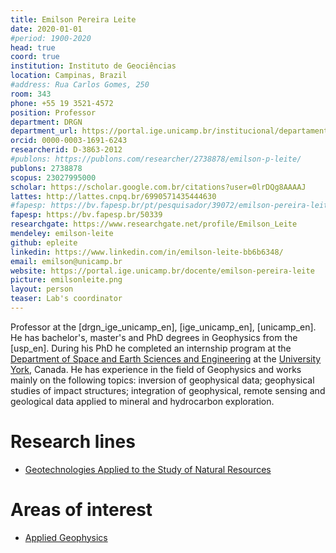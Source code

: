 ```yaml
---
title: Emilson Pereira Leite
date: 2020-01-01
#period: 1900-2020
head: true
coord: true
institution: Instituto de Geociências
location: Campinas, Brazil
#address: Rua Carlos Gomes, 250
room: 343
phone: +55 19 3521-4572
position: Professor
department: DRGN
department_url: https://portal.ige.unicamp.br/institucional/departamentos/dgrn
orcid: 0000-0003-1691-6243
researcherid: D-3863-2012
#publons: https://publons.com/researcher/2738878/emilson-p-leite/
publons: 2738878
scopus: 23027995000
scholar: https://scholar.google.com.br/citations?user=0lrDQg8AAAAJ
lattes: http://lattes.cnpq.br/6990571435444630
#fapesp: https://bv.fapesp.br/pt/pesquisador/39072/emilson-pereira-leite/
fapesp: https://bv.fapesp.br/50339
researchgate: https://www.researchgate.net/profile/Emilson_Leite
mendeley: emilson-leite
github: epleite
linkedin: https://www.linkedin.com/in/emilson-leite-bb6b6348/
email: emilson@unicamp.br
website: https://portal.ige.unicamp.br/docente/emilson-pereira-leite
picture: emilsonleite.png
layout: person
teaser: Lab's coordinator
---
```


Professor at the [drgn_ige_unicamp_en], [ige_unicamp_en], [unicamp_en].
He has bachelor's, master's and PhD degrees in Geophysics from the [usp_en].
During his PhD he completed an internship program at the
[Department of Space and Earth Sciences and Engineering](https://esse.lassonde.yorku.ca/)
at the [University York](https://www.yorku.ca/), Canada.
He has experience in the field of Geophysics and works mainly on the following
topics: inversion of geophysical data; geophysical studies of impact
structures; integration of geophysical, remote sensing and geological data
applied to mineral and hydrocarbon exploration.

# Research lines

<!--* [Geotecnologias aplicadas ao estudo dos recursos naturais](https://portal.ige.unicamp.br/linha-de-pesquisa/geotecnologias-aplicadas-ao-estudo-dos-recursos-naturais)-->

* [Geotechnologies Applied to the Study of Natural Resources](https://portal.ige.unicamp.br/en/linha-de-pesquisa/geotechnologies-applied-study-natural-resources)


# Areas of interest

<!--* [Geofísica Aplicada](https://portal.ige.unicamp.br/areas-de-interesse/geofisica-aplicada)-->

* [Applied Geophysics](https://portal.ige.unicamp.br/en/areas-interest/applied-geophysics)
